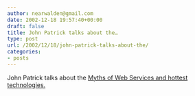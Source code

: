 ```yaml
---
author: nearwalden@gmail.com
date: 2002-12-18 19:57:40+00:00
draft: false
title: John Patrick talks about the…
type: post
url: /2002/12/18/john-patrick-talks-about-the/
categories:
- posts
---
```


John Patrick talks about the [Myths of Web Services and hottest technologies.](//www.patrickweb.com/weblog/categories/internetTechnology/web_services_myths.html')



